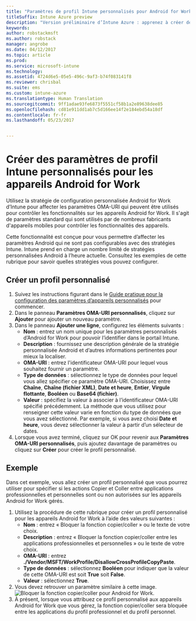 ```yaml
---
title: "Paramètres de profil Intune personnalisés pour Android for Work"
titleSuffix: Intune Azure preview
description: "Version préliminaire d’Intune Azure : apprenez à créer des paramètres de profil Intune personnalisés pour les appareils Android for Work."
keywords: 
author: robstackmsft
ms.author: robstack
manager: angrobe
ms.date: 04/12/2017
ms.topic: article
ms.prod: 
ms.service: microsoft-intune
ms.technology: 
ms.assetid: 4724d6e5-05e5-496c-9af3-b74f083141f8
ms.reviewer: chrisbal
ms.suite: ems
ms.custom: intune-azure
ms.translationtype: Human Translation
ms.sourcegitcommit: 9ff1adae93fe6873f5551cf58b1a2e89638dee85
ms.openlocfilehash: cd81e911dd1ab7c5d166ee14f2e184ebd54a18df
ms.contentlocale: fr-fr
ms.lasthandoff: 05/23/2017


---
```


# <a name="create-intune-custom-profile-settings-for-android-for-work-devices"></a>Créer des paramètres de profil Intune personnalisés pour les appareils Android for Work

Utilisez la stratégie de configuration personnalisée Android for Work d’Intune pour affecter les paramètres OMA-URI qui peuvent être utilisés pour contrôler les fonctionnalités sur les appareils Android for Work. Il s'agit de paramètres standard qui sont utilisés par de nombreux fabricants d'appareils mobiles pour contrôler les fonctionnalités des appareils.

Cette fonctionnalité est conçue pour vous permettre d’affecter les paramètres Android qui ne sont pas configurables avec des stratégies Intune. Intune prend en charge un nombre limité de stratégies personnalisées Android à l’heure actuelle. Consultez les exemples de cette rubrique pour savoir quelles stratégies vous pouvez configurer.

## <a name="create-a-custom-profile"></a>Créer un profil personnalisé

1. Suivez les instructions figurant dans le [Guide pratique pour la configuration des paramètres d’appareils personnalisés](custom-settings-configure.md) pour commencer.
2. Dans le panneau **Paramètres OMA-URI personnalisés**, cliquez sur **Ajouter** pour ajouter un nouveau paramètre.
3. Dans le panneau **Ajouter une ligne**, configurez les éléments suivants :
    - **Nom** : entrez un nom unique pour les paramètres personnalisés d’Android for Work pour pouvoir l’identifier dans le portail Intune.
    - **Description** : fournissez une description générale de la stratégie personnalisée Android et d’autres informations pertinentes pour mieux la localiser.
    - **OMA-URI** : entrez l'identificateur OMA-URI pour lequel vous souhaitez fournir un paramètre.
    - **Type de données** : sélectionnez le type de données pour lequel vous allez spécifier ce paramètre OMA-URI. Choisissez entre **Chaîne**, **Chaîne (fichier XML)**, **Date et heure**, **Entier**, **Virgule flottante**, **Booléen** ou **Base64 (fichier)**.
    - **Valeur** : spécifiez la valeur à associer à l’identificateur OMA-URI spécifié précédemment. La méthode que vous utilisez pour renseigner cette valeur varie en fonction du type de données que vous avez sélectionné. Par exemple, si vous avez choisi **Date et heure**, vous devez sélectionner la valeur à partir d’un sélecteur de dates.
4. Lorsque vous avez terminé, cliquez sur OK pour revenir aux **Paramètres OMA-URI personnalisés**, puis ajoutez davantage de paramètres ou cliquez sur **Créer** pour créer le profil personnalisé.


## <a name="example"></a>Exemple

Dans cet exemple, vous allez créer un profil personnalisé que vous pourrez utiliser pour spécifier si les actions Copier et Coller entre applications professionnelles et personnelles sont ou non autorisées sur les appareils Android for Work gérés.

1. Utilisez la procédure de cette rubrique pour créer un profil personnalisé pour les appareils Android for Work à l’aide des valeurs suivantes :
    - **Nom** : entrez « Bloquer la fonction copier/coller » ou le texte de votre choix.
    - **Description** : entrez « Bloquer la fonction copier/coller entre les applications professionnelles et personnelles » ou le texte de votre choix.
    - **OMA-URI** : entrez **./Vendor/MSFT/WorkProfile/DisallowCrossProfileCopyPaste**.
    - **Type de données** : sélectionnez **Booléen** pour indiquer que la valeur de cette OMA-URI est soit **True** soit **False**.
    - **Valeur** : sélectionnez **True**.
2. Vous devez retrouver un paramètre similaire à cette image.
![Bloquer la fonction copier/coller pour Android for Work.](./media/custom-policy-afw-copy-paste.png)
3. À présent, lorsque vous attribuez ce profil personnalisé aux appareils Android for Work que vous gérez, la fonction copier/coller sera bloquée entre les applications du profil professionnel et du profil personnel.
